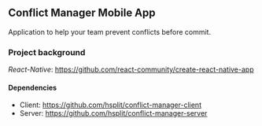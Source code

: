 ## Conflict Manager Mobile App
Application to help your team prevent conflicts before commit.

### Project background
*React-Native*: https://github.com/react-community/create-react-native-app

#### Dependencies
- Client: https://github.com/hsplit/conflict-manager-client
- Server: https://github.com/hsplit/conflict-manager-server
